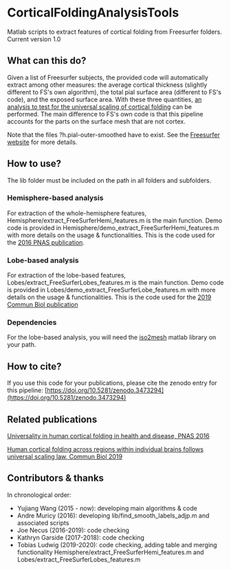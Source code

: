 # CorticalFoldingAnalysisTools
Matlab scripts to extract features of cortical folding from Freesurfer folders. Current version 1.0

## What can this do?

Given a list of Freesurfer subjects, the provided code will automatically extract among other measures: the average cortical thickness (slightly different to FS's own algorithm), the total pial surface area (different to FS's code), and the exposed surface area. With these three quantities, [an analysis to test for the universal scaling of cortical folding](https://doi.org/10.1073/pnas.1610175113) can be performed. The main difference to FS's own code is that this pipeline accounts for the parts on the surface mesh that are not cortex.

Note that the files ?h.pial-outer-smoothed have to exist. See the [Freesurfer website](https://surfer.nmr.mgh.harvard.edu/fswiki/LGI) for more details.



## How to use?

The lib folder must be included on the path in all folders and subfolders.

### Hemisphere-based analysis 
For extraction of the whole-hemisphere features, Hemisphere/extract_FreeSurferHemi_features.m is the main function. Demo code is provided in Hemisphere/demo_extract_FreeSurferHemi_features.m with more details on the usage & functionalities.
This is the code used for the [2016 PNAS publication](https://doi.org/10.1073/pnas.1610175113).

### Lobe-based analysis
For extraction of the lobe-based features, Lobes/extract_FreeSurferLobes_features.m is the main function. Demo code is provided in Lobes/demo_extract_FreeSurferLobe_features.m with more details on the usage & functionalities.
This is the code used for the [2019 Commun Biol publication](https://www.nature.com/articles/s42003-019-0421-7)

### Dependencies
For the lobe-based analysis, you will need the [iso2mesh](http://iso2mesh.sourceforge.net) matlab library on your path.


## How to cite?

If you use this code for your publications, please cite the zenodo entry for this pipeline: [https://doi.org/10.5281/zenodo.3473294](https://doi.org/10.5281/zenodo.3473294)


## Related publications

[Universality in human cortical folding in health and disease, PNAS 2016](https://doi.org/10.1073/pnas.1610175113)

[Human cortical folding across regions within individual brains follows universal scaling law, Commun Biol 2019](https://www.nature.com/articles/s42003-019-0421-7)


## Contributors & thanks

In chronological order:
* Yujiang Wang (2015 - now): developing main algorithms & code
* Andre Muricy (2016): developing lib/find_smooth_labels_adjp.m and associated scripts
* Joe Necus (2016-2019): code checking
* Kathryn Garside (2017-2018): code checking
* Tobias Ludwig (2019-2020): code checking, adding table and merging functionality Hemisphere/extract_FreeSurferHemi_features.m and Lobes/extract_FreeSurferLobes_features.m
